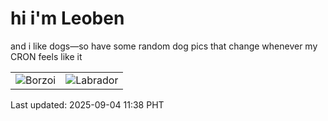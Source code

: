 # hi i'm Leoben

and i like dogs—so have some random dog pics that change whenever my CRON feels like it

|  |  |
|--------|----------|
| ![Borzoi](https://random-dog-vercel.vercel.app/api/random-borzoi?v=1756957122) | ![Labrador](https://random-dog-vercel.vercel.app/api/random-labrador?v=1756957122) |

Last updated: 2025-09-04 11:38 PHT
